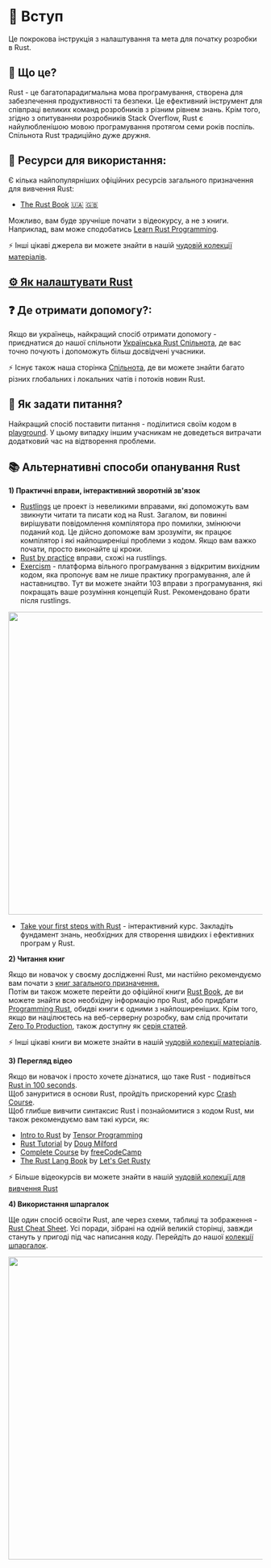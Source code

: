 # :footprints:️ Вступ

Це покрокова інструкція з налаштування та мета для початку розробки в Rust.

## :crab: Що це?

<!-- [![](https://github.com/ChapliaS/LearnRustTogether/blob/master/asset/img/logo/rust-social-wide.jpg)](introduction.md) -->

Rust - це багатопарадигмальна мова програмування, створена для забезпечення продуктивності та безпеки. Це ефективний інструмент для співпраці великих команд розробників з різним рівнем знань. Крім того, згідно з опитуванняи розробників Stack Overflow, Rust є найулюбленішою мовою програмування протягом семи років поспіль. Спільнота Rust традиційно дуже дружня.

## :book: Ресурси для використання:

Є кілька найпопулярніших офіційних ресурсів загального призначення для вивчення Rust:

- [The Rust Book](https://doc.rust-lang.org/book/ch00-00-introduction.html) [:ukraine:](https://rustlangua.github.io/rustbookua.github.io/) [:uk:](https://doc.rust-lang.org/book/ch00-00-introduction.html)

Можливо, вам буде зручніше почати з відеокурсу, а не з книги. Наприклад, вам може сподобатись [Learn Rust Programming](https://www.youtube.com/watch?v=BpPEoZW5IiY).

:zap: Інші цікаві джерела ви можете знайти в нашій [чудовій колекції матеріалів](./learn_ua.md).

## [:gear: Як налаштувати Rust](rust_setup_ua.md)

## :question: Де отримати допомогу?:

Якщо ви українець, найкращий спосіб отримати допомогу - приєднатися до нашої спільноти [Українська Rust Спільнота](https://t.me/rustlang_ua), де вас точно почують і допоможуть більш досвідчені учасники.

:zap:	Існує також наша сторінка [Спільнота](./communicate_ua.md), де ви можете знайти багато різних глобальних і локальних чатів і потоків новин Rust.

## :pushpin: Як задати питання?

Найкращий спосіб поставити питання - поділитися своїм кодом в [playground](https://play.rust-lang.org/). У цьому випадку іншим учасникам не доведеться витрачати додатковий час на відтворення проблеми.

## :books: Альтернативні способи опанування Rust

**1) Практичні вправи, інтерактивний зворотній зв'язок**

- [Rustlings](https://github.com/rust-lang/rustlings) це проект із невеликими вправами, які допоможуть вам звикнути читати та писати код на Rust. Загалом, ви повинні вирішувати повідомлення компілятора про помилки, змінюючи поданий код. Це дійсно допоможе вам зрозуміти, як працює компілятор і які найпоширеніші проблеми з кодом. Якщо вам важко почати, просто виконайте ці кроки.
- [Rust by practice](https://practice.rs/why-exercise.html) вправи, схожі на rustlings.
- [Exercism](https://exercism.org/tracks/rust) - платформа вільного програмування з відкритим вихідним кодом, яка пропонує вам не лише практику програмування, але й наставництво. Тут ви можете знайти 103 вправи з програмування, які покращать ваше розуміння концепцій Rust. Рекомендовано брати після rustlings.
<p align="center">
<img src="./asset/img/introduction_page/exercism.png"  width="600" align="center" />
</p>

- [Take your first steps with Rust](https://docs.microsoft.com/en-us/learn/paths/rust-first-steps/) - інтерактивний курс. Закладіть фундамент знань, необхідних для створення швидких і ефективних програм у Rust.

**2) Читання книг**

Якщо ви новачок у своєму дослідженні Rust, ми настійно рекомендуємо вам почати з [книг загального призначення.](./learn_ua.md#основна-документація) <br/>
Потім ви також можете перейти до офіційної книги [Rust Book](https://doc.rust-lang.org/book/), де ви можете знайти всю необхідну інформацію про Rust, або придбати [Programming Rust](https://rozetka.com.ua/ua/search/?text=programming+rust), обидві книги є одними з найпоширеніших. Крім того, якщо ви націлюєтесь на веб-серверну розробку, вам слід прочитати [Zero To Production](https://www.zero2prod.com/index.html?country=Ukraine&discount_code=EEU60), також доступну як [серія статей](https://github.com/rust-lang-ua/learn_rust_together/blob/master/learn/backend_book.md).

:zap:	Інші цікаві книги ви можете знайти в нашій [чудовій колекції матеріалів](./learn_ua.md#mortar_board-наша-чудова-колекція-матеріалів-для-вивчення-rust).

**3) Перегляд відео**

Якщо ви новачок і просто хочете дізнатися, що таке Rust - подивіться [Rust in 100 seconds](https://www.youtube.com/watch?v=5C_HPTJg5ek). <br/>
Щоб зануритися в основи Rust, пройдіть прискорений курс [Crash Course](https://www.youtube.com/watch?v=zF34dRivLOw). <br/>
Щоб глибше вивчити синтаксис Rust і познайомитися з кодом Rust, ми також рекомендуємо вам такі курси, як:

- [Intro to Rust](https://www.youtube.com/playlist?list=PLJbE2Yu2zumDF6BX6_RdPisRVHgzV02NW) by [Tensor Programming](https://www.youtube.com/c/TensorProgramming)
- [Rust Tutorial](https://www.youtube.com/playlist?list=PLLqEtX6ql2EyPAZ1M2_C0GgVd4A-_L4_5) by [Doug Milford](https://www.youtube.com/channel/UCmBgC0JN41HjyjAXfkdkp-Q)
- [Complete Course](https://www.youtube.com/watch?v=BpPEoZW5IiY) by [freeCodeCamp](https://www.youtube.com/@freecodecamp)
- [The Rust Lang Book](https://www.youtube.com/playlist?list=PLai5B987bZ9CoVR-QEIN9foz4QCJ0H2Y8) by [Let's Get Rusty](https://www.youtube.com/c/LetsGetRusty)

:zap: Більше відеокурсів ви можете знайти в нашій [чудовій колекції для вивчення Rust](./learn_ua.md#перший-тиждень)

**4) Використання шпаргалок**

Ще один спосіб освоїти Rust, але через схеми, таблиці та зображення - [Rust Cheat Sheet](https://cheats.rs/). Усі поради, зібрані на одній великій сторінці, завжди стануть у пригоді під час написання коду. Перейдіть до нашої [колекції шпаргалок](./cheat_sheets_ua.md#chart_with_upwards_trend-шпаргалки).
<p align="center">
<img src="./asset/img/introduction_page/cheatsheet.png"  width="600" align="center" />
</p>
